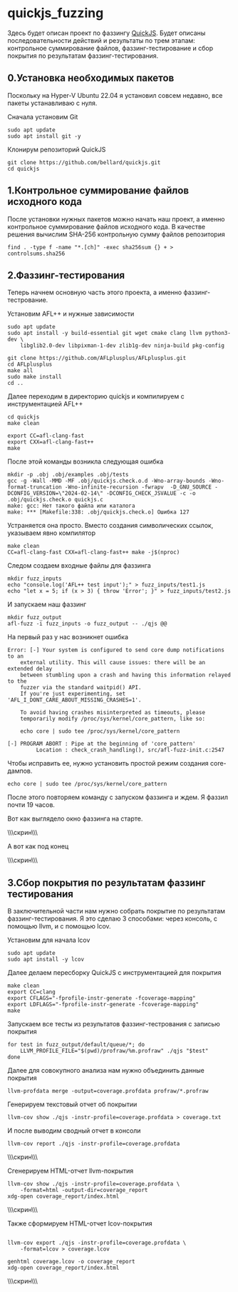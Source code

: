 # quickjs_fuzzing
Здесь будет описан проект по фаззингу [QuickJS](https://github.com/bellard/quickjs). Будет описаны последовательности действий и результаты по трем этапам: контрольное суммирование файлов, фаззинг-тестирование и сбор покрытия по результатам фаззинг-тестирования.

## 0.Установка необходимых пакетов
Поскольку на Hyper-V Ubuntu 22.04 я установил совсем недавно, все пакеты устанавливаю с нуля.

Сначала установим Git
```
sudo apt update
sudo apt install git -y
```
Клонирум репозиторий QuickJS
```
git clone https://github.com/bellard/quickjs.git
cd quickjs
```
## 1.Контрольное суммирование файлов исходного кода
После установки нужных пакетов можно начать наш проект, а именно контрольное суммирование файлов исходного кода. В качестве решения вычислим SHA-256 контрольную сумму файлов репозитория
```
find . -type f -name "*.[ch]" -exec sha256sum {} + > controlsums.sha256
```

## 2.Фаззинг-тестирования
Теперь начнем основную часть этого проекта, а именно фаззинг-тестрование.

Установим AFL++ и нужные зависимости
```
sudo apt update
sudo apt install -y build-essential git wget cmake clang llvm python3-dev \
    libglib2.0-dev libpixman-1-dev zlib1g-dev ninja-build pkg-config

git clone https://github.com/AFLplusplus/AFLplusplus.git
cd AFLplusplus
make all
sudo make install
cd ..
```

Далее переходим в директорию quickjs и компилируем с инструментацией AFL++
```
cd quickjs
make clean

export CC=afl-clang-fast
export CXX=afl-clang-fast++
make
```

После этой команды возникла следующая ошибка
```
mkdir -p .obj .obj/examples .obj/tests
gcc -g -Wall -MMD -MF .obj/quickjs.check.o.d -Wno-array-bounds -Wno-format-truncation -Wno-infinite-recursion -fwrapv  -D_GNU_SOURCE -DCONFIG_VERSION=\"2024-02-14\" -DCONFIG_CHECK_JSVALUE -c -o .obj/quickjs.check.o quickjs.c
make: gcc: Нет такого файла или каталога
make: *** [Makefile:338: .obj/quickjs.check.o] Ошибка 127
```

Устраняется она просто. Вместо создания символических ссылок, указываем явно компилятор
```
make clean
CC=afl-clang-fast CXX=afl-clang-fast++ make -j$(nproc)
```

Следом создаем входные файлы для фаззинга
```
mkdir fuzz_inputs
echo "console.log('AFL++ test input');" > fuzz_inputs/test1.js
echo "let x = 5; if (x > 3) { throw 'Error'; }" > fuzz_inputs/test2.js
```

И запускаем наш фаззинг
```
mkdir fuzz_output
afl-fuzz -i fuzz_inputs -o fuzz_output -- ./qjs @@
```

На первый раз у нас возникнет ошибка
```
Error: [-] Your system is configured to send core dump notifications to an
    external utility. This will cause issues: there will be an extended delay
    between stumbling upon a crash and having this information relayed to the
    fuzzer via the standard waitpid() API.
    If you're just experimenting, set 'AFL_I_DONT_CARE_ABOUT_MISSING_CRASHES=1'.

    To avoid having crashes misinterpreted as timeouts, please 
    temporarily modify /proc/sys/kernel/core_pattern, like so:

    echo core | sudo tee /proc/sys/kernel/core_pattern

[-] PROGRAM ABORT : Pipe at the beginning of 'core_pattern'
         Location : check_crash_handling(), src/afl-fuzz-init.c:2547
```
Чтобы исправить ее, нужно установить простой режим создания core-дампов.
```
echo core | sudo tee /proc/sys/kernel/core_pattern
```
После этого повторяем команду с запуском фаззинга и ждем. Я фаззил почти 19 часов.

Вот как выглядело окно фаззинга на старте.

\\\\\скрин\\\\\

А вот как под конец

\\\\\скрин\\\\\

## 3.Сбор покрытия по результатам фаззинг тестирования
В заключительной части нам нужно собрать покрытие по результатам фаззинг-тестирования. Я это сделаю 3 способами: через консоль, с помощью llvm, и с помощью lcov.

Установим для начала lcov
```
sudo apt update
sudo apt install -y lcov
```

Далее делаем пересборку QuickJS с инструментацией для покрытия
```
make clean
export CC=clang
export CFLAGS="-fprofile-instr-generate -fcoverage-mapping"
export LDFLAGS="-fprofile-instr-generate -fcoverage-mapping"
make
```

Запускаем все тесты из результатов фаззинг-тестрования с записью покрытия
```
for test in fuzz_output/default/queue/*; do
    LLVM_PROFILE_FILE="$(pwd)/profraw/%m.profraw" ./qjs "$test"
done
```

Далее для совокупного анализа нам нужно объединить данные покрытия
```
llvm-profdata merge -output=coverage.profdata profraw/*.profraw
```

Генерируем текстовый отчет об покрытии
```
llvm-cov show ./qjs -instr-profile=coverage.profdata > coverage.txt
```

И после выводим сводный отчет в консоли
```
llvm-cov report ./qjs -instr-profile=coverage.profdata
```

\\\\\скрин\\\\\

Cгенерируем HTML-отчет llvm-покрытия
```
llvm-cov show ./qjs -instr-profile=coverage.profdata \
    -format=html -output-dir=coverage_report
xdg-open coverage_report/index.html
```

\\\\\скрин\\\\\

Также сформируем HTML-отчет lcov-покрытия
```

llvm-cov export ./qjs -instr-profile=coverage.profdata \
    -format=lcov > coverage.lcov

genhtml coverage.lcov -o coverage_report
xdg-open coverage_report/index.html
```

\\\\\скрин\\\\\
